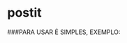 # postit


###PARA USAR É SIMPLES, EXEMPLO:
<script src="postit.js" />
<i onclick="postit('index.php', 'name' 'Aleck')">My name is Aleck!</i>

ESTE PEQUENO TRECHO DE CÓDIGO EQUIVALE A AÇÂO DE SUBMETER ESTE FORMULÁRIO:

<form action="index.php" method="POST">
    <input type="hidden" name="name" value="Aleck">
    <input type="submit" value="My name is Aleck!">
</form>

### DESTA FORMA QUALQUER ELEMENTO PODERÁ APRESENTAR COMPORTAMENTO DE UM FORMULÁRIO, SEM POLUIR SEU CÓDIGO HTML COM TAGS <form><input></input></form>

### LEMBRE-SE, qualquer elemento pode ser usado, no exemplo usei uma tag <i> </i>, mas use qualquer uma!


PS: Para dar aparencia de algo clicável use:
<elemento style="cursor:pointer">Sou clicável!</elemento>


---
Para submeter mais de um campo, use postit2.js